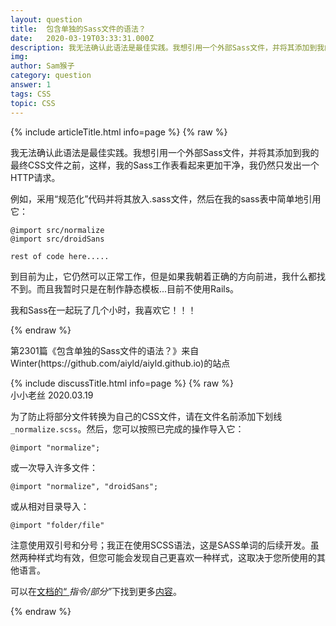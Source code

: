 ```yaml
---
layout: question
title:  包含单独的Sass文件的语法？
date:   2020-03-19T03:33:31.000Z
description: 我无法确认此语法是最佳实践。我想引用一个外部Sass文件，并将其添加到我的最终CSS文件之前，这样，我的Sass工作表看起来更加干净，我仍然只发出一个HT...
img: 
author: Sam猴子
category: question
answer: 1
tags: CSS
topic: CSS
---
```

<div class="article-root">
  <div class="article">
    {% include articleTitle.html info=page %}
    {% raw %}
    <div class="article-content"><p><font style="vertical-align: inherit;"><font style="vertical-align: inherit;">我无法确认此语法是最佳实践。</font><font style="vertical-align: inherit;">我想引用一个外部Sass文件，并将其添加到我的最终CSS文件之前，这样，我的Sass工作表看起来更加干净，我仍然只发出一个HTTP请求。</font></font></p>

<p><font style="vertical-align: inherit;"><font style="vertical-align: inherit;">例如，采用“规范化”代码并将其放入.sass文件，然后在我的sass表中简单地引用它：</font></font></p>

<pre><code>@import src/normalize<font></font>
@import src/droidSans<font></font>
<font></font>
rest of code here.....<font></font>
</code></pre>

<p><font style="vertical-align: inherit;"><font style="vertical-align: inherit;">到目前为止，它仍然可以正常工作，但是如果我朝着正确的方向前进，我什么都找不到。</font><font style="vertical-align: inherit;">而且我暂时只是在制作静态模板...目前不使用Rails。</font></font></p>

<p><font style="vertical-align: inherit;"><font style="vertical-align: inherit;">我和Sass在一起玩了几个小时，我喜欢它！！！</font></font></p></div>
    {% endraw %}
  </div>
  <p class="winter_mark">第2301篇《包含单独的Sass文件的语法？》来自Winter(https://github.com/aiyld/aiyld.github.io)的站点</p>
  <div class="discuss-wrapper">
    {% include discussTitle.html info=page %}
    {% raw %}
    <div class="discuss-list">
    <div class="discuss-item">
        <div class="discuss-parent">
          <div class="discuss-meta">
            <span class="discuss-user">小小老丝</span>
            <span class="discuss-time">2020.03.19</span>
          </div>
          <div class="discuss-comment"><p><font style="vertical-align: inherit;"><font style="vertical-align: inherit;">为了防止将部分文件转换为自己的CSS文件，请在文件名前添加下划线</font></font><code>_normalize.scss</code><font style="vertical-align: inherit;"><font style="vertical-align: inherit;">。</font><font style="vertical-align: inherit;">然后，您可以按照已完成的操作导入它：</font></font></p>

<pre><code>@import "normalize";
</code></pre>

<p><font style="vertical-align: inherit;"><font style="vertical-align: inherit;">或一次导入许多文件：</font></font></p>

<pre><code>@import "normalize", "droidSans";
</code></pre>

<p><font style="vertical-align: inherit;"><font style="vertical-align: inherit;">或从相对目录导入：</font></font></p>

<pre><code>@import "folder/file"
</code></pre>

<p><font style="vertical-align: inherit;"><font style="vertical-align: inherit;">注意使用双引号和分号；</font><font style="vertical-align: inherit;">我正在使用SCSS语法，这是SASS单词的后续开发。</font><font style="vertical-align: inherit;">虽然两种样式均有效，但您可能会发现自己更喜欢一种样式，这取决于您所使用的其他语言。</font></font></p>

<p><font style="vertical-align: inherit;"><font style="vertical-align: inherit;">可以</font><font style="vertical-align: inherit;">在</font><a href="http://sass-lang.com/docs/yardoc/file.SASS_REFERENCE.html#directives" rel="noreferrer"><font style="vertical-align: inherit;">文档的“ </font></a></font><em><font style="vertical-align: inherit;"><font style="vertical-align: inherit;">指令/部分”</font></font></em><font style="vertical-align: inherit;"><font style="vertical-align: inherit;">下找到更多</font></font><a href="http://sass-lang.com/docs/yardoc/file.SASS_REFERENCE.html#directives" rel="noreferrer"><font style="vertical-align: inherit;"><font style="vertical-align: inherit;">内容</font></font></a><font style="vertical-align: inherit;"><font style="vertical-align: inherit;">。</font></font></p></div>
        </div></div>
    </div>
    {% endraw %}
  </div>
<div>
